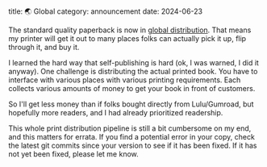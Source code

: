 title: 🌏 Global
category: announcement
date: 2024-06-23

The standard quality paperback is now in [global distribution](https://www.lulu.com/sell/retail-distribution).
That means my printer will get it out to many places folks can actually pick it up, flip through it, and buy it.

I learned the hard way that self-publishing is hard (ok, I was warned, I did it anyway).
One challenge is distributing the actual printed book.
You have to interface with various places with various printing requirements.
Each collects various amounts of money to get your book in front of customers.

So I'll get less money than if folks bought directly from Lulu/Gumroad, but hopefully more readers, and I had already prioritized readership.

This whole print distribution pipeline is still a bit cumbersome on my end, and this matters for errata.
If you find a potential error in your copy, check the latest git commits since your version to see if it has been fixed.
If it has not yet been fixed, please let me know.
